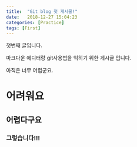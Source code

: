 ```yaml
---
title:  "Git blog 첫 게시물!"
date:   2018-12-27 15:04:23
categories: [Practice]
tags: [First]
---
```

첫번째 글입니다.

마크다운 에디터랑 git사용법을 익히기 위한 게시글 입니다.

아직은 너무 어렵군요.

# 어려워요

## 어렵다구요

### 그렇습니다!!!
